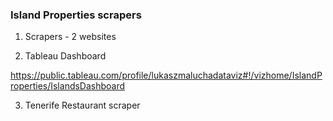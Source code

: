 ### Island Properties scrapers

1) Scrapers - 2 websites

2) Tableau Dashboard 

https://public.tableau.com/profile/lukaszmaluchadataviz#!/vizhome/IslandProperties/IslandsDashboard

3) Tenerife Restaurant scraper
